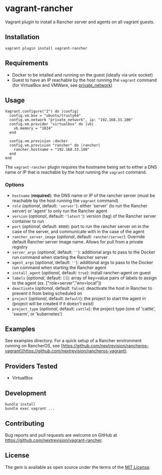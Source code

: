 # vagrant-rancher

Vagrant plugin to install a Rancher server and agents on all vagrant guests.

## Installation

```
vagrant plugin install vagrant-rancher
```

## Requirements

* Docker to be intalled and running on the guest (ideally via unix socket)
* Guest to have an IP reachable by the host running the `vagrant` command (for VirtualBox and VMWare, see [private_network](https://www.vagrantup.com/docs/networking/private_network.html))

## Usage

```
Vagrant.configure("2") do |config|
  config.vm.box = "ubuntu/trusty64"
  config.vm.network "private_network", ip: "192.168.33.100"
  config.vm.provider "virtualbox" do |vb|
    vb.memory = "1024"
  end

  config.vm.provision :docker
  config.vm.provision "rancher" do |rancher|
    rancher.hostname = "192.168.33.100"
  end
end
```

The `vagrant-rancher` plugin requires the hostname being set to either a DNS name or IP that is reachable by the host running the `vagrant` command.

### Options

* `hostname` (**required**): the DNS name or IP of the rancher server (must be reachable by the host running the `vagrant` command)
* `role` (*optional*, default: `'server'`): either 'server' (to run the Rancher server) or 'agent' to only run the Rancher agent
* `version` (*optional*, default: `'latest'`): version (tag) of the Rancher server container to run
* `port` (*optional*, default: `8080`): port to run the rancher server on in the case of the server, and communicate with in the case of the agent
* `rancher_server_image` (*optional*, default: `rancher/server`): Override default Rancher server image name. Allows for pull from a private registry
* `server_args` (*optional*, default: `''`): additional args to pass to the Docker run command when starting the Rancher server
* `agent_args` (*optional*, default: `''`): additional args to pass to the Docker run command when starting the Rancher agent
* `install_agent` (*optional*, default: `true`): install rancher-agent on guest
* `labels` (*optional*, default: `[]`): array of key=value pairs of labels to assign to the agent (ex. ["role=server","env=local"])
* `deactivate` (*optional*, default: `false`): deactivate the host in Rancher to prevent it from being scheduled on
* `project` (*optional*, default: `Default`): the project to start the agent in (project will be created if it doesn't exist)
* `project_type` (*optional*, default: `cattle`): the project type (one of 'cattle', 'swarm', or 'kubernetes')

## Examples

See examples directory. For a quick setup of a Rancher environment running on RancherOS, see [https://github.com/nextrevision/rancheros-vagrant](https://github.com/nextrevision/rancheros-vagrant).

## Providers Tested

* VirtualBox

## Development

```
bundle install
bundle exec vagrant ...
```

## Contributing

Bug reports and pull requests are welcome on GitHub at https://github.com/nextrevision/vagrant-rancher.

## License

The gem is available as open source under the terms of the [MIT License](http://opensource.org/licenses/MIT).

